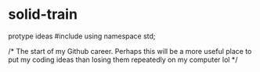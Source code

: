 # solid-train
protype ideas
#include <iostream>
using namespace std;

/* The start of my Github career. Perhaps this will 
be a more useful place to put my coding ideas than 
losing them repeatedly on my computer lol
*/
